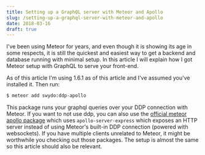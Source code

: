 ```yaml
---
title: Setting up a GraphQL server with Meteor and Apollo
slug: /setting-up-a-graphql-server-with-meteor-and-apollo
date: 2018-03-16
draft: true
---
```


I've been using Meteor for years, and even though it is showing its age in some respects, it is still the quickest and easiest way to get a backend and database running with minimal setup. In this article I will explain how I got Meteor setup with GraphQL to serve your front-end.

As of this article I'm using 1.6.1 as of this article and I've assumed you've installed it. Then run:

```bash
$ meteor add swydo:ddp-apollo
```

This package runs your graphql queries over your DDP connection with Meteor. If you want to not use ddp, you can also use the [official meteor apollo package](https://docs.meteor.com/packages/apollo.html) which uses `apollo-server-express` which exposes an HTTP server instead of using Meteor's built-in DDP connection (powered with websockets). If you have multiple clients unrelated to Meteor, it might be worthwhile you checking out those packages. The setup is almost the same so this article should also be relevant.
